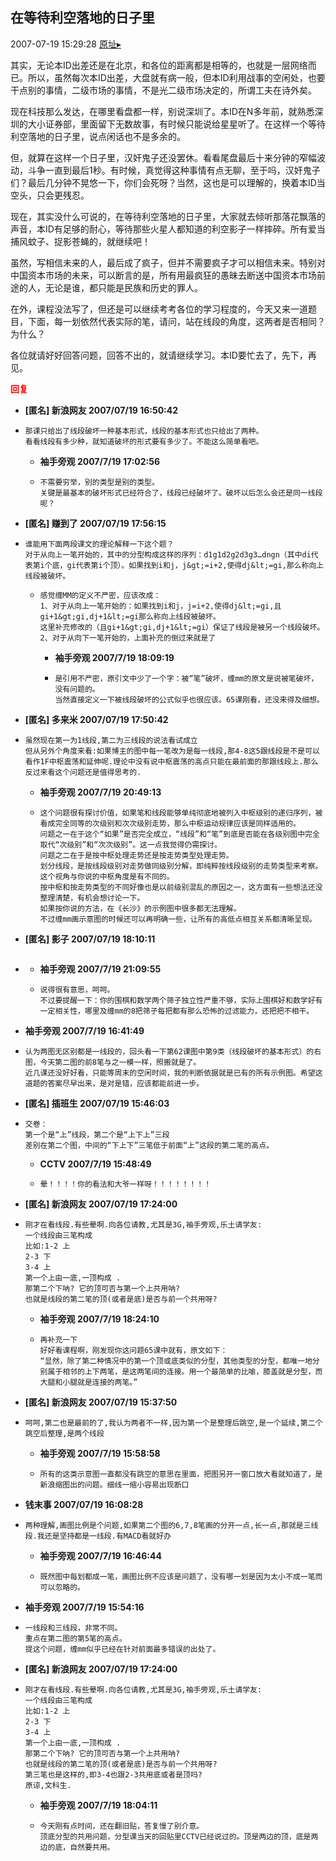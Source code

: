 ## 在等待利空落地的日子里
2007-07-19 15:29:28
[原址▸](http://www.fxgan.com/chan_time/2007_07_12/620.htm)



 其实，无论本ID出差还是在北京，和各位的距离都是相等的，也就是一层网络而已。所以，虽然每次本ID出差，大盘就有病一般，但本ID利用战事的空闲处，也要干点别的事情，二级市场的事情，不是光二级市场决定的，所谓工夫在诗外矣。


 


 现在科技那么发达，在哪里看盘都一样，别说深圳了。本ID在N多年前，就熟悉深圳的大小证券部，里面留下无数故事，有时候只能说给星星听了。在这样一个等待利空落地的日子里，说点闲话也不是多余的。


 


 但，就算在这样一个日子里，汉奸鬼子还没罢休。看看尾盘最后十来分钟的窄幅波动，斗争一直到最后1秒。有时候，真觉得这种事情有点无聊，至于吗，汉奸鬼子们？最后几分钟不晃悠一下，你们会死呀？当然，这也是可以理解的，换着本ID当空头，只会更残忍。


 


 现在，其实没什么可说的，在等待利空落地的日子里，大家就去倾听那落花飘落的声音，本ID有足够的耐心，等待那些火星人都知道的利空影子一样摔碎。所有爱当捕风蚊子、捉影苍蝇的，就继续吧！


 


 虽然，写相信未来的人，最后成了疯子，但并不需要疯子才可以相信未来。特别对中国资本市场的未来，可以断言的是，所有用最疯狂的愚昧去断送中国资本市场前途的人，无论是谁，都只能是民族和历史的罪人。


 


 在外，课程没法写了，但还是可以继续考考各位的学习程度的，今天又来一道题目，下面，每一划依然代表实际的笔，请问，站在线段的角度，这两者是否相同？为什么？


 


 各位就请好好回答问题，回答不出的，就请继续学习。本ID要忙去了，先下，再见。


 


 





<font color='red'>**回复**</font>


- **[匿名] 新浪网友  2007/07/19 16:50:42**
- ```
  那课只给出了线段破坏一种基本形式，线段的基本形式也只给出了两种。
  看看线段有多少种，就知道破坏的形式要有多少了。不能这么简单看吧。 
  ```
   - **袖手旁观 2007/7/19 17:02:56**
   - ```
     不需要穷举，别的类型是别的类型。
     关键是最基本的破坏形式已经符合了，线段已经破坏了。破坏以后怎么会还是同一线段呢？
     ```
- **[匿名] 赚到了  2007/07/19 17:56:15**
- ```
  谁能用下面两段课文的理论解释一下这个题？
  对于从向上一笔开始的，其中的分型构成这样的序列：d1g1d2g2d3g3…dngn（其中di代表第i个底，gi代表第i个顶）。如果找到i和j，j&gt;=i+2,使得dj&lt;=gi,那么称向上线段被破坏。
  ```
   - ```
     感觉缠MM的定义不严密，应该改成：
     1、对于从向上一笔开始的：如果找到i和j，j=i+2,使得dj&lt;=gi,且gi+1&gt;gi,dj+1&lt;=gi那么称向上线段被破坏。
     这里补充修改的（且gi+1&gt;gi,dj+1&lt;=gi）保证了线段是被另一个线段破坏。
     2、对于从向下一笔开始的，上面补充的倒过来就是了 
     ```
      - **袖手旁观 2007/7/19 18:09:19**
      - ```
        是引用不严密，原引文中少了一个字：被“笔”破坏，缠mm的原文是说被笔破坏，没有问题的。
        当然直接定义一下被线段破坏的公式似乎也很应该。65课刚看，还没来得及细想。
        ```
- **[匿名] 多来米  2007/07/19 17:50:42**
- ```
  虽然现在第一为1线段,第二为三线段的说法看试成立
  但从另外个角度来看:如果博主的图中每一笔改为是每一线段,那4-8这5跟线段是不是可以看作1F中枢震荡和延伸呢.理论中没有说中枢震荡的高点只能在最前面的那跟线段上.那么反过来看这个问题还是值得思考的. 
  ```
   - **袖手旁观 2007/7/19 20:49:13**
   - ```
     这个问题很有探讨价值，如果笔和线段能够单纯彻底地被列入中枢级别的递归序列，被看成完全同等的次级别和次次级别走势，那么中枢运动规律应该是同样适用的。
     问题之一在于这个“如果”是否完全成立，“线段”和“笔”到底是否能在各级别图中完全取代“次级别”和“次次级别”。这一点我觉得仍需探讨。
     问题之二在于是按中枢处理走势还是按走势类型处理走势。
     划分线段，是按线段级别对走势做同级别分解，即纯粹按线段级别的走势类型来考察。这个视角与你说的中枢角度是有不同的。
     按中枢和按走势类型的不同好像也是以前级别混乱的原因之一，这方面有一些想法还没整理清楚，有机会想讨论一下。
     如果按你说的方法，在《长沙》的示例图中很多都无法理解。
     不过缠mm画示意图的时候还可以再明确一些，让所有的高低点相互关系都清晰呈现。
     ```
- **[匿名] 影子  2007/07/19 18:10:11**
- ```

  ```
   - **袖手旁观 2007/7/19 21:09:55**
   - ```
     说得很有意思，呵呵。
     不过要提醒一下：你的围棋和数学两个筛子独立性严重不够，实际上围棋好和数学好有一定相关性，哪里及缠mm的8把筛子每把都有那么恐怖的过滤能力，还把把不相干。
     ```
- **袖手旁观 2007/7/19 16:41:49**
- ```
  认为两图无区别都是一线段的，回头看一下第62课图中第9类（线段破坏的基本形式）的右图，今天第二图的前8笔与之一模一样，照搬就是了。
  近几课还没好好看，只能等周末的空闲时间，我的判断依据就是已有的所有示例图。希望这道题的答案尽早出来，是对是错，应该都能前进一步。
  ```
- **[匿名] 插班生  2007/07/19 15:46:03**
- ```
  交卷：
  第一个是“上”线段，第二个是“上下上”三段
  差别在第二个图，中间的“下上下”三笔低于前面“上”这段的第二笔的高点。 
  ```
   - **CCTV 2007/7/19 15:48:49**
   - ```
     晕！！！！你的看法和大爷一样呀！！！！！！！！
     ```
- **[匿名] 新浪网友  2007/07/19 17:24:00**
- ```
  刚才在看线段.有些晕啊.向各位请教,尤其是3G,袖手旁观,乐土请学友:
  一个线段由三笔构成
  比如:1-2 上
  2-3 下
  3-4 上
  第一个上由一底,一顶构成 .
  那第二个下呐? 它的顶可否与第一个上共用呐?
  也就是线段的第二笔的顶(或者是底)是否与前一个共用呀? 
  ```
   - **袖手旁观 2007/7/19 18:24:10**
   - ```
     再补充一下
     好好看课程啊，刚发现你这问题65课中就有，原文如下：
     “显然，除了第二种情况中的第一个顶或底类似的分型，其他类型的分型，都唯一地分别属于相邻的上下两笔，是这两笔间的连接。用一个最简单的比喻，膝盖就是分型，而大腿和小腿就是连接的两笔。”
     ```
- **[匿名] 新浪网友  2007/07/19 15:37:50**
- ```
  呵呵,第二也是最前的了,我认为两者不一样,因为第一个是整理后跳空,是一个延续,第二个跳空后整理,是两个线段 
  ```
   - **袖手旁观 2007/7/19 15:58:58**
   - ```
     所有的这类示意图一直都没有跳空的意思在里面，把图另开一窗口放大看就知道了，是新浪缩图出的问题。细线一缩小容易出现断口
     ```
- **钱末事  2007/07/19 16:08:28**
- ```
  两种理解,画图比例是个问题,如果第二个图的6,7,8笔画的分开一点,长一点,那就是三线段.我还是坚持都是一线段.有MACD看就好办 
  ```
   - **袖手旁观 2007/7/19 16:46:44**
   - ```
     既然图中每划都成一笔，画图比例不应该是问题了，没有哪一划是因为太小不成一笔而可以忽略的。
     ```
- **袖手旁观 2007/7/19 15:54:16**
- ```
  一线段和三线段，非常不同。
  重点在第二图的第5笔的高点。
  提这个问题，缠mm似乎已经在针对前面最多错误的出处了。
  ```
- **[匿名] 新浪网友  2007/07/19 17:24:00**
- ```
  刚才在看线段.有些晕啊.向各位请教,尤其是3G,袖手旁观,乐土请学友:
  一个线段由三笔构成
  比如:1-2 上
  2-3 下
  3-4 上
  第一个上由一底,一顶构成 .
  那第二个下呐? 它的顶可否与第一个上共用呐?
  也就是线段的第二笔的顶(或者是底)是否与前一个共用呀?
  第三笔也是这样的,即3-4也跟2-3共用底或者是顶吗?
  原谅,文科生. 
  ```
   - **袖手旁观 2007/7/19 18:04:11**
   - ```
     今天刚有点时间，还在翻旧贴，答复慢了别介意。
     顶底分型的共用问题，分型课当天的回贴里CCTV已经说过的。顶是两边的顶，底是两边的底，自然要共用。
     ```
